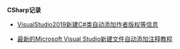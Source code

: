 **CSharp记录**


- [VisualStudio2019新建C#类自动添加作者版权等信息](https://www.cnblogs.com/minuy/p/14058721.html)

- [最新的Microsoft Visual Studio新建文件自动添加注释教程](https://blog.csdn.net/weixin_44451672/article/details/127508974)